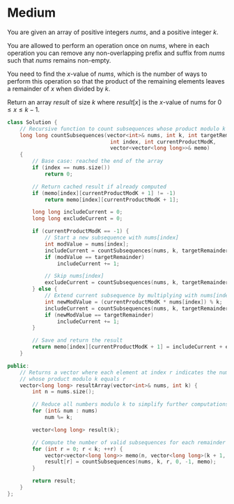 # Medium

You are given an array of positive integers $nums$, and a positive integer $k$.

You are allowed to perform an operation once on $nums$, where in each operation you can remove any non-overlapping prefix and suffix from $nums$ such that $nums$ remains non-empty.

You need to find the $x$-value of $nums$, which is the number of ways to perform this operation so that the product of the remaining elements leaves a remainder of $x$ when divided by $k$.

Return an array $result$ of size $k$ where $result[x]$ is the $x$-value of nums for $0 \leq x \leq k - 1$.

```cpp
class Solution {
    // Recursive function to count subsequences whose product modulo k equals targetRemainder
    long long countSubsequences(vector<int>& nums, int k, int targetRemainder,
                                 int index, int currentProductModK,
                                 vector<vector<long long>>& memo)
    {
        // Base case: reached the end of the array
        if (index == nums.size())
            return 0;

        // Return cached result if already computed
        if (memo[index][currentProductModK + 1] != -1)
            return memo[index][currentProductModK + 1];

        long long includeCurrent = 0;
        long long excludeCurrent = 0;

        if (currentProductModK == -1) {
            // Start a new subsequence with nums[index]
            int modValue = nums[index];
            includeCurrent = countSubsequences(nums, k, targetRemainder, index + 1, modValue, memo);
            if (modValue == targetRemainder)
                includeCurrent += 1;

            // Skip nums[index]
            excludeCurrent = countSubsequences(nums, k, targetRemainder, index + 1, -1, memo);
        } else {
            // Extend current subsequence by multiplying with nums[index]
            int newModValue = (currentProductModK * nums[index]) % k;
            includeCurrent = countSubsequences(nums, k, targetRemainder, index + 1, newModValue, memo);
            if (newModValue == targetRemainder)
                includeCurrent += 1;
        }

        // Save and return the result
        return memo[index][currentProductModK + 1] = includeCurrent + excludeCurrent;
    }

public:
    // Returns a vector where each element at index r indicates the number of subsequences
    // whose product modulo k equals r
    vector<long long> resultArray(vector<int>& nums, int k) {
        int n = nums.size();

        // Reduce all numbers modulo k to simplify further computations
        for (int& num : nums)
            num %= k;

        vector<long long> result(k);

        // Compute the number of valid subsequences for each remainder r in [0, k-1]
        for (int r = 0; r < k; ++r) {
            vector<vector<long long>> memo(n, vector<long long>(k + 1, -1));
            result[r] = countSubsequences(nums, k, r, 0, -1, memo);
        }

        return result;
    }
};
```
